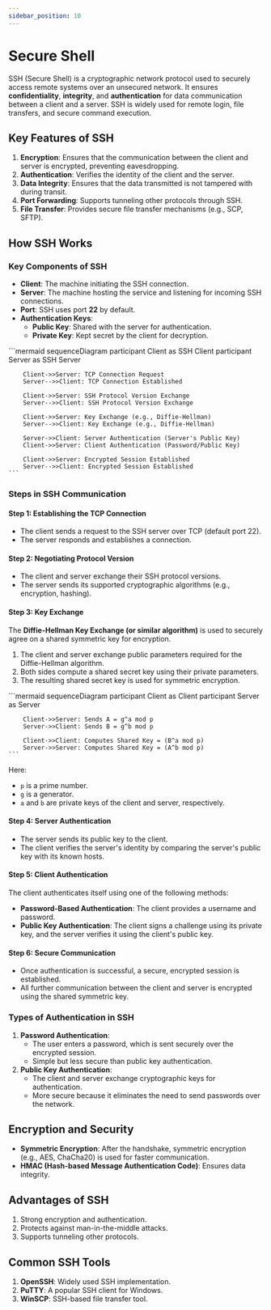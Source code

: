 ```yaml
---
sidebar_position: 10
---
```


# Secure Shell

SSH (Secure Shell) is a cryptographic network protocol used to securely access remote systems over an unsecured network. It ensures **confidentiality**, **integrity**, and **authentication** for data communication between a client and a server. SSH is widely used for remote login, file transfers, and secure command execution.

## Key Features of SSH

1. **Encryption**: Ensures that the communication between the client and server is encrypted, preventing eavesdropping.
2. **Authentication**: Verifies the identity of the client and the server.
3. **Data Integrity**: Ensures that the data transmitted is not tampered with during transit.
4. **Port Forwarding**: Supports tunneling other protocols through SSH.
5. **File Transfer**: Provides secure file transfer mechanisms (e.g., SCP, SFTP).

## How SSH Works

### Key Components of SSH

- **Client**: The machine initiating the SSH connection.
- **Server**: The machine hosting the service and listening for incoming SSH connections.
- **Port**: SSH uses port **22** by default.
- **Authentication Keys**:
  - **Public Key**: Shared with the server for authentication.
  - **Private Key**: Kept secret by the client for decryption.

<div class="mermaid-container">
    ```mermaid
    sequenceDiagram
        participant Client as SSH Client
        participant Server as SSH Server

        Client->>Server: TCP Connection Request
        Server-->>Client: TCP Connection Established

        Client->>Server: SSH Protocol Version Exchange
        Server-->>Client: SSH Protocol Version Exchange

        Client->>Server: Key Exchange (e.g., Diffie-Hellman)
        Server-->>Client: Key Exchange (e.g., Diffie-Hellman)

        Server->>Client: Server Authentication (Server's Public Key)
        Client->>Server: Client Authentication (Password/Public Key)

        Client->>Server: Encrypted Session Established
        Server-->>Client: Encrypted Session Established
    ```

</div>

### Steps in SSH Communication

#### Step 1: Establishing the TCP Connection

- The client sends a request to the SSH server over TCP (default port 22).
- The server responds and establishes a connection.

#### Step 2: Negotiating Protocol Version

- The client and server exchange their SSH protocol versions.
- The server sends its supported cryptographic algorithms (e.g., encryption, hashing).

#### Step 3: Key Exchange

The **Diffie-Hellman Key Exchange (or similar algorithm)** is used to securely agree on a shared symmetric key for encryption.

1. The client and server exchange public parameters required for the Diffie-Hellman algorithm.
2. Both sides compute a shared secret key using their private parameters.
3. The resulting shared secret key is used for symmetric encryption.

<div class="mermaid-container">
    ```mermaid
    sequenceDiagram
        participant Client as Client
        participant Server as Server

        Client->>Server: Sends A = g^a mod p
        Server->>Client: Sends B = g^b mod p

        Client->>Client: Computes Shared Key = (B^a mod p)
        Server->>Server: Computes Shared Key = (A^b mod p)
    ```

</div>

Here:

- `p` is a prime number.
- `g` is a generator.
- `a` and `b` are private keys of the client and server, respectively.

#### Step 4: Server Authentication

- The server sends its public key to the client.
- The client verifies the server's identity by comparing the server's public key with its known hosts.

#### Step 5: Client Authentication

The client authenticates itself using one of the following methods:

- **Password-Based Authentication**: The client provides a username and password.
- **Public Key Authentication**: The client signs a challenge using its private key, and the server verifies it using the client's public key.

#### Step 6: Secure Communication

- Once authentication is successful, a secure, encrypted session is established.
- All further communication between the client and server is encrypted using the shared symmetric key.

### Types of Authentication in SSH

1. **Password Authentication**:
   - The user enters a password, which is sent securely over the encrypted session.
   - Simple but less secure than public key authentication.
2. **Public Key Authentication**:
   - The client and server exchange cryptographic keys for authentication.
   - More secure because it eliminates the need to send passwords over the network.

## Encryption and Security

- **Symmetric Encryption**: After the handshake, symmetric encryption (e.g., AES, ChaCha20) is used for faster communication.
- **HMAC (Hash-based Message Authentication Code)**: Ensures data integrity.

## Advantages of SSH

1. Strong encryption and authentication.
2. Protects against man-in-the-middle attacks.
3. Supports tunneling other protocols.

## Common SSH Tools

1. **OpenSSH**: Widely used SSH implementation.
2. **PuTTY**: A popular SSH client for Windows.
3. **WinSCP**: SSH-based file transfer tool.
